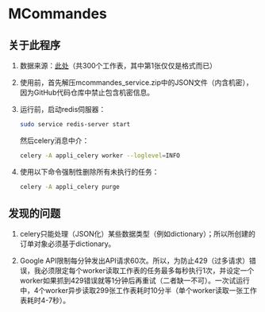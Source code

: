 # MCommandes

## 关于此程序

1. 数据来源：[此处](https://docs.google.com/spreadsheets/d/1SJTOn0FNIzy76FH8OeSz1Ul55lJkL-ZkmWAUaa5tFGo/edit?usp=sharing)（共300个工作表，其中第1张仅仅是格式而已）

2. 使用前，首先解压mcommandes_service.zip中的JSON文件（内含机密），因为GitHub代码仓库中禁止包含机密信息。

3. 运行前，启动redis伺服器：
    ```bash
    sudo service redis-server start
    ```
    然后celery消息中介：
    ```bash
    celery -A appli_celery worker --loglevel=INFO
    ```

4. 使用以下命令强制性删除所有未执行的任务：
    ```bash
    celery -A appli_celery purge
    ```

## 发现的问题

1. celery只能处理（JSON化）某些数据类型（例如dictionary）；所以所创建的订单对象必须基于dictionary。

2. Google API限制每分钟发出API请求60次。所以，为防止429（过多请求）错误，我必须限定每个worker读取工作表的任务最多每秒执行1次，并设定一个worker如果抓到429错误就等1分钟后再重试（二者缺一不可）。一次试运行中，4个worker异步读取299张工作表耗时10分半（单个worker读取一张工作表耗时4-7秒）。
